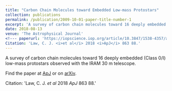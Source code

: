 ```yaml
---
title: "Carbon Chain Molecules toward Embedded Low-mass Protostars"
collection: publications
permalink: /publication/2009-10-01-paper-title-number-1
excerpt: 'A survey of carbon chain molecules toward 16 deeply embedded (Class 0/I) low-mass protostars observed with the IRAM 30 m telescope.'
date: 2018-08-13
venue: 'The Astrophysical Journal'
<!--- paperurl: 'https://iopscience.iop.org/article/10.3847/1538-4357/aacf9d' --->
Citation: 'Law, C. J. <i>et al</i> 2018 <i>ApJ</i> 863 88.'
---
```

A survey of carbon chain molecules toward 16 deeply embedded (Class 0/I) low-mass protostars observed with the IRAM 30 m telescope.

Find the paper at [ApJ](https://iopscience.iop.org/article/10.3847/1538-4357/aacf9d) or on [arXiv](https://arxiv.org/abs/1807.05231).

Citation: 'Law, C. J. <i>et al</i> 2018 <i>ApJ</i> 863 88.'
